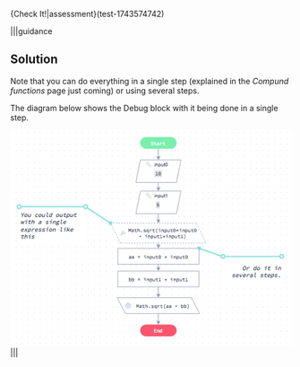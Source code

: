 {Check It!|assessment}(test-1743574742)

|||guidance
## Solution
Note that you can do everything in a single step (explained in the *Compund functions* page just coming) or using several steps.

The diagram below shows the Debug block with it being done in a single step.

![](solutions/hypotenuse.png)
|||
